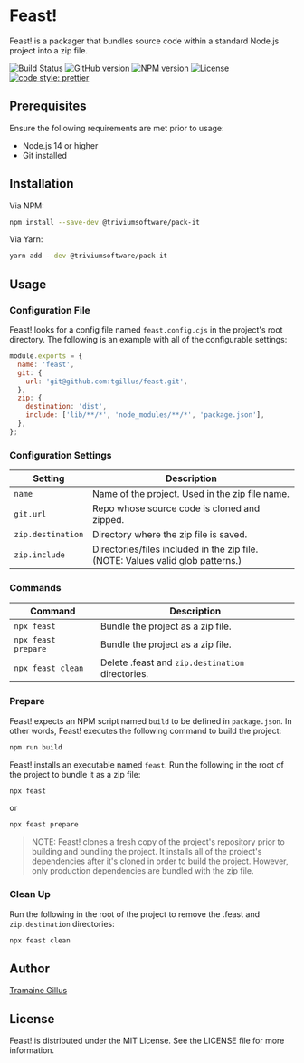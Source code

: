 # Feast!

Feast! is a packager that bundles source code within a standard Node.js project into a zip file.

![Build Status](https://github.com/tgillus/pack-it/actions/workflows/main.yml/badge.svg)
[![GitHub version](https://img.shields.io/github/package-json/v/tgillus/pack-it)](https://github.com/tgillus/pack-it#readme)
[![NPM version](https://img.shields.io/npm/v/@triviumsoftware/pack-it)](https://www.npmjs.com/package/@triviumsoftware/pack-it)
[![License](https://img.shields.io/npm/l/@triviumsoftware/pack-it)](https://github.com/tgillus/pack-it/blob/main/LICENSE)
[![code style: prettier](https://img.shields.io/badge/code_style-prettier-ff69b4.svg?style=flat-square)](https://github.com/prettier/prettier)

## Prerequisites

Ensure the following requirements are met prior to usage:

- Node.js 14 or higher
- Git installed

## Installation

Via NPM:

```bash
npm install --save-dev @triviumsoftware/pack-it
```

Via Yarn:

```bash
yarn add --dev @triviumsoftware/pack-it
```

## Usage

### Configuration File

Feast! looks for a config file named `feast.config.cjs` in the project's root directory. The following is an example with all of the configurable settings:

```javascript
module.exports = {
  name: 'feast',
  git: {
    url: 'git@github.com:tgillus/feast.git',
  },
  zip: {
    destination: 'dist',
    include: ['lib/**/*', 'node_modules/**/*', 'package.json'],
  },
};
```

### Configuration Settings

| Setting           | Description                                                                     |
| ----------------- | ------------------------------------------------------------------------------- |
| `name`            | Name of the project. Used in the zip file name.                                 |
| `git.url`         | Repo whose source code is cloned and zipped.                                    |
| `zip.destination` | Directory where the zip file is saved.                                          |
| `zip.include`     | Directories/files included in the zip file. (NOTE: Values valid glob patterns.) |

### Commands

| Command             | Description                                      |
| ------------------- | ------------------------------------------------ |
| `npx feast`         | Bundle the project as a zip file.                |
| `npx feast prepare` | Bundle the project as a zip file.                |
| `npx feast clean`   | Delete .feast and `zip.destination` directories. |

### Prepare

Feast! expects an NPM script named `build` to be defined in `package.json`. In other words, Feast! executes the following command to build the project:

```bash
npm run build
```

Feast! installs an executable named `feast`. Run the following in the root of the project to bundle it as a zip file:

```bash
npx feast
```

or

```bash
npx feast prepare
```

> NOTE: Feast! clones a fresh copy of the project's repository prior to building and bundling the project. It installs all of the project's dependencies after it's cloned in order to build the project. However, only production dependencies are bundled with the zip file.

### Clean Up

Run the following in the root of the project to remove the .feast and `zip.destination` directories:

```bash
npx feast clean
```

## Author

[Tramaine Gillus](https://tramaine.me)

## License

Feast! is distributed under the MIT License. See the LICENSE file for more information.
